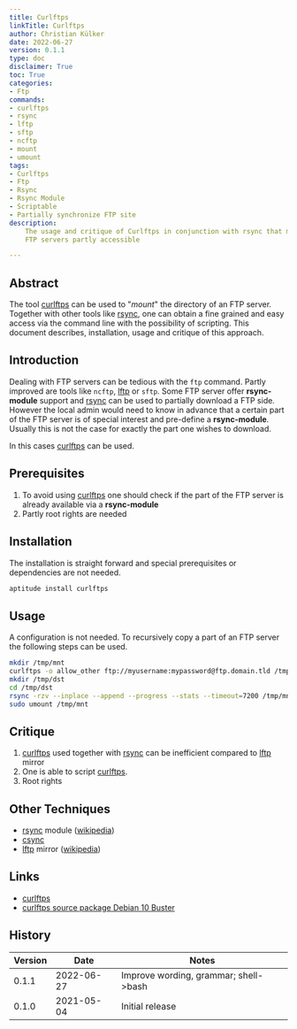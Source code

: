 ```yaml
---
title: Curlftps
linkTitle: Curlftps
author: Christian Külker
date: 2022-06-27
version: 0.1.1
type: doc
disclaimer: True
toc: True
categories:
- Ftp
commands:
- curlftps
- rsync
- lftp
- sftp
- ncftp
- mount
- umount
tags:
- Curlftps
- Ftp
- Rsync
- Rsync Module
- Scriptable
- Partially synchronize FTP site
description:
    The usage and critique of Curlftps in conjunction with rsync that makes
    FTP servers partly accessible

---
```


## Abstract

The tool [curlftps] can be used to "_mount_" the directory of an FTP server.
Together with other tools like [rsync], one can obtain a fine grained and easy
access via the command line with the possibility of scripting. This document
describes, installation, usage and critique of this approach.

## Introduction

Dealing with FTP servers can be tedious with the `ftp` command. Partly improved
are tools like `ncftp`, [lftp] or `sftp`. Some FTP server offer
__rsync-module__ support and [rsync] can be used to partially download a FTP
side. However the local admin would need to know in advance that a certain
part of the FTP server is of special interest and pre-define a
__rsync-module__. Usually this is not the case for exactly the part one wishes
to download.

In this cases [curlftps] can be used.

## Prerequisites

1. To avoid using [curlftps] one should check if the part of the FTP server is
   already available via a __rsync-module__
2. Partly root rights are needed

## Installation

The installation is straight forward and special prerequisites or dependencies
are not needed.

```bash
aptitude install curlftps
```

## Usage

A configuration is not needed. To recursively copy a part of an FTP server
the following steps can be used.

```bash
mkdir /tmp/mnt
curlftps -o allow_other ftp://myusername:mypassword@ftp.domain.tld /tmp/mnt
mkdir /tmp/dst
cd /tmp/dst
rsync -rzv --inplace --append --progress --stats --timeout=7200 /tmp/mnt/somedir .
sudo umount /tmp/mnt
```

## Critique

1. [curlftps] used together with [rsync] can be inefficient compared to [lftp]
   mirror
2. One is able to script [curlftps].
3. Root rights

## Other Techniques

- [rsync] module ([wikipedia][rsync wikipedia])
- [csync]
- [lftp] mirror ([wikipedia][lftp wikipedia])

## Links

- [curlftps]
- [curlftps source package Debian 10 Buster]

## History

| Version | Date       | Notes                                                |
| ------- | ---------- | ---------------------------------------------------- |
| 0.1.1   | 2022-06-27 | Improve wording, grammar; shell->bash                |
| 0.1.0   | 2021-05-04 | Initial release                                      |

[csync]: https://csync.org/
[lftp]: https://lftp.yar.ru/
[lftp wikipedia]: https://en.wikipedia.org/wiki/Lftp
[rsync]: https://rsync.samba.org/
[rsync wikipedia]: https://en.wikipedia.org/wiki/Rsync
[curlftps]: http://curlftpfs.sourceforge.net/
[curlftps source package debian 10 buster]: https://packages.debian.org/source/buster/curlftpfs

